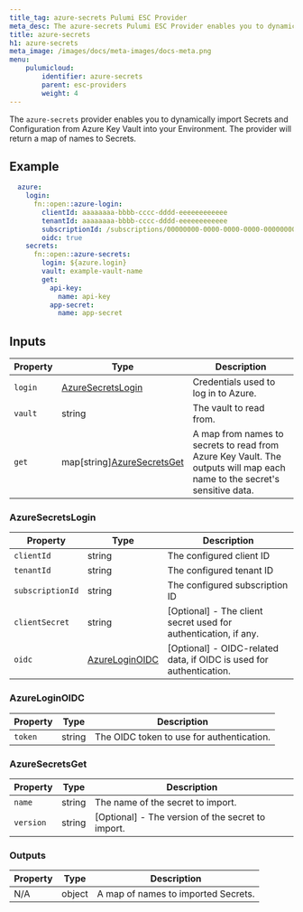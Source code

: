 ```yaml
---
title_tag: azure-secrets Pulumi ESC Provider
meta_desc: The azure-secrets Pulumi ESC Provider enables you to dynamically import Secrets from Azure Key Vault into your Environment.
title: azure-secrets
h1: azure-secrets
meta_image: /images/docs/meta-images/docs-meta.png
menu:
    pulumicloud:
        identifier: azure-secrets
        parent: esc-providers
        weight: 4
---
```


The `azure-secrets` provider enables you to dynamically import Secrets and Configuration from Azure Key Vault into your Environment. The provider will return a map of names to Secrets.

## Example

```yaml
  azure:
    login:
      fn::open::azure-login:
        clientId: aaaaaaaa-bbbb-cccc-dddd-eeeeeeeeeeee
        tenantId: aaaaaaaa-bbbb-cccc-dddd-eeeeeeeeeeee
        subscriptionId: /subscriptions/00000000-0000-0000-0000-000000000000
        oidc: true
    secrets:
      fn::open::azure-secrets:
        login: ${azure.login}
        vault: example-vault-name
        get:
          api-key:
            name: api-key
          app-secret:
            name: app-secret
```

## Inputs

| Property | Type                                           | Description                                                                                                              |
|----------|------------------------------------------------|--------------------------------------------------------------------------------------------------------------------------|
| `login`  | [AzureSecretsLogin](#azuresecretslogin)        | Credentials used to log in to Azure.                                                                                     |
| `vault`  | string                                         | The vault to read from.                                                                                                  |
| `get`    | map[string][AzureSecretsGet](#azuresecretsget) | A map from names to secrets to read from Azure Key Vault. The outputs will map each name to the secret's sensitive data. |

### AzureSecretsLogin

| Property         | Type                              | Description                                                         |
|------------------|-----------------------------------|---------------------------------------------------------------------|
| `clientId`       | string                            | The configured client ID                                            |
| `tenantId`       | string                            | The configured tenant ID                                            |
| `subscriptionId` | string                            | The configured subscription ID                                      |
| `clientSecret`   | string                            | [Optional] - The client secret used for authentication, if any.     |
| `oidc`           | [AzureLoginOIDC](#azureloginoidc) | [Optional] - OIDC-related data, if OIDC is used for authentication. |

### AzureLoginOIDC

| Property | Type     | Description                               |
|----------|----------|-------------------------------------------|
| `token`  | string   | The OIDC token to use for authentication. |

### AzureSecretsGet

| Property       | Type   | Description                                       |
|----------------|--------|---------------------------------------------------|
| `name`         | string | The name of the secret to import.                 |
| `version`      | string | [Optional] - The version of the secret to import. |

### Outputs

| Property | Type   | Description                         |
|----------|--------|-------------------------------------|
| N/A      | object | A map of names to imported Secrets. |
